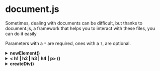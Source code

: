 # document.js
Sometimes, dealing with documents can be difficult, but thanks to document.js, a framework that helps you to interact with these files, you can do it easily

Parameters with a `*` are required, ones with a `?`, are optional.
<details>
  <summary><b>newElement()</b></summary>

### newElement( parentId*, elementType*, innerHTMLElement*, elementID?, elementClass?)

The __newElement__ function creates a new element and renders it to the DOM. It is usually used when you want to create a element that doesnt have its own function in _document.js_, for example a `<a>` element.

#### Paramerters

*required* __parentId__: This argument is a _string_. It is the id of the _container_ in which you want to put this new element in. For example;
```html
...
<div id="main_container">
  
</div>
...
```
If you want to put the new element in the `main_container` div, the _parentId_  argument should be `main_container`.

*required*  __elementType__: This argument is a _string_. It is the type of element you want to create, this is the _tag name_. For example, if you want to make a new `<a>` element, this argument would be `a`, the same is for any tag name.

*required* __innerHTMLElement__: This argument is a _string_. It is the _innerHTML_ of your element, the HTML that is inside it. For example, we can create a `<a>` element, but we want the text of it to be "@glaukiol1", so this argument would be `@glaukiol1`, the HTML generated until now would be; `<a>@glaukiol1</a>`.

*optional* __elementID__: This argument is a _string_. It is the _id_ of your element. If you dont want to define a id now, you can later using `addId()`.

*optional* __elementClass__: This argument is a _string_. It is the _class_ of your element. If you want to add more classes in the future, use `addClasses()`

</details>

<details>
  <summary><b> < h1 | h2 | h3 | h4 | p> ()</b></summary>
    
  ### <h1|h2|h3|h4|p>(parentId*, innerHTMLElement*, elementID?, elementClass?)
  
  These are 5 functions, they are exactly the same execpt what they render, if you are confused, these are the functions;
  ```js
    h1(),
    h2(),
    h3(),
    h4(),
    p(),
  ```
  They each render their respective element h1-h4 & p. But other than that, they have the same arguments
  
  ---
  
  #### Parameters
  
  *required* __parentId__: This argument is a _string_. It is the id of the _container_ in which you want to put this new element in. For example;
```html
...
<div id="main_container">
  
</div>
...
```
If you want to put the new element in the `main_container` div, the _parentId_  argument should be `main_container`.

*required* __innerHTMLElement__: This argument is a _string_. It is the _innerHTML_ of your element, the HTML that is inside it. For example, we can create a `<a>` element, but we want the text of it to be "@glaukiol1", so this argument would be `@glaukiol1`, the HTML generated until now would be; `<a>@glaukiol1</a>`.

*optional* __elementID__: This argument is a _string_. It is the _id_ of your element. If you dont want to define a id now, you can later using `addId()`.

*optional* __elementClass__: This argument is a _string_. It is the _class_ of your element. If you want to add more classes in the future, use `addClasses()`
  
</details>

<details>
  <summary><b> createDiv() </b></summary>
    
  ### createDiv(childArrayText*, childArrayType*, parentId*, newDivId*)
  
  This is an advnced function, you make a `<div>` with this, and you also add children to it.
  
  ---
  
  #### Parameters
  
  *required* __childArrayText__: This is a _array_. If you dont want to render any children, leave an empty array here. This is the children of the div, their _innerHTML_. If you want two elements inside the div, this argument would be something like this;
  ```js
    [
      "Inner HTML 1",
      "Inner HTML 2"
    ]
  ```
  This will make the two elements inside the div with innerHTML `Inner HTML 1` & `Inner HTML 2`.
  
  *required* __childArrayType__: This is a _array_. The size of this array is the SAME as the last arguments size. This is the _tag names_ of the last argument. In the last example, we had two elements, with innerHTML `Inner HTML 1` & `Inner HTML 2`. In this argument, we define what types they are, for example `h1` or `h2` and so on. So an example of this argument would be;
  ```js
  [
    "h1",
    "p"
  ]
  ```
  
   *required* __parentId__: This argument is a _string_. It is the id of the _container_ in which you want to put this new element in. For example;
```html
...
<div id="main_container">
  
</div>
...
```
If you want to put the new element in the `main_container` div, the _parentId_  argument should be `main_container`.

*required* __newDivId__: This argument is a _string_. The _id_ of the newly created div.
</details>



